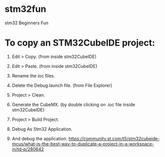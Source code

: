 # stm32fun
stm32 Beginners Fun

# To copy an STM32CubeIDE project:
1) Edit > Copy. (from inside stm32CubeIDE)

2) Edit > Paste. (from inside stm32CubeIDE)

3) Rename the ioc files.

4) Delete the Debug.launch file. (from File Explorer)

5) Project > Clean.

6) Generate the CubeMX. (by double clicking on .ioc file inside stm32CubeIDE)

7) Project > Build Project.

8) Debug As Stm32 Application.

9) And debug the application.
https://community.st.com/t5/stm32cubeide-mcus/what-is-the-best-way-to-duplicate-a-project-in-a-workspace-in/td-p/280642
